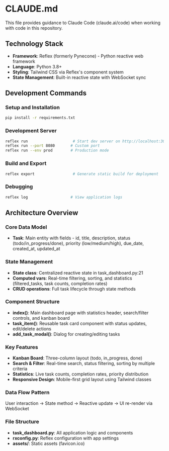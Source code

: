 # CLAUDE.md

This file provides guidance to Claude Code (claude.ai/code) when working with code in this repository.

## Technology Stack
- **Framework**: Reflex (formerly Pynecone) - Python reactive web framework
- **Language**: Python 3.8+
- **Styling**: Tailwind CSS via Reflex's component system
- **State Management**: Built-in reactive state with WebSocket sync

## Development Commands

### Setup and Installation
```bash
pip install -r requirements.txt
```

### Development Server
```bash
reflex run                    # Start dev server on http://localhost:3000
reflex run --port 8080       # Custom port
reflex run --env prod        # Production mode
```

### Build and Export
```bash
reflex export                 # Generate static build for deployment
```

### Debugging
```bash
reflex log                   # View application logs
```

## Architecture Overview

### Core Data Model
- **Task**: Main entity with fields - id, title, description, status (todo/in_progress/done), priority (low/medium/high), due_date, created_at, updated_at

### State Management
- **State class**: Centralized reactive state in task_dashboard.py:21
- **Computed vars**: Real-time filtering, sorting, and statistics (filtered_tasks, task counts, completion rates)
- **CRUD operations**: Full task lifecycle through state methods

### Component Structure
- **index()**: Main dashboard page with statistics header, search/filter controls, and kanban board
- **task_item()**: Reusable task card component with status updates, edit/delete actions
- **add_task_modal()**: Dialog for creating/editing tasks

### Key Features
- **Kanban Board**: Three-column layout (todo, in_progress, done)
- **Search & Filter**: Real-time search, status filtering, sorting by multiple criteria
- **Statistics**: Live task counts, completion rates, priority distribution
- **Responsive Design**: Mobile-first grid layout using Tailwind classes

### Data Flow Pattern
User interaction → State method → Reactive update → UI re-render via WebSocket

### File Structure
- **task_dashboard.py**: All application logic and components
- **rxconfig.py**: Reflex configuration with app settings
- **assets/**: Static assets (favicon.ico)